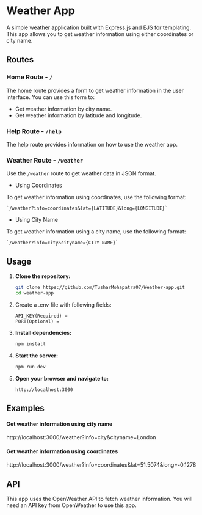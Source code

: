 # Weather App

A simple weather application built with Express.js and EJS for templating. This app allows you to get weather information using either coordinates or city name.

## Routes

### Home Route - `/`

The home route provides a form to get weather information in the user interface. You can use this form to:

- Get weather information by city name.
- Get weather information by latitude and longitude.

### Help Route - `/help`

The help route provides information on how to use the weather app.

### Weather Route - `/weather`

Use the `/weather` route to get weather data in JSON format.

- Using Coordinates

To get weather information using coordinates, use the following format:

    `/weather?info=coordinates&lat={LATITUDE}&long={LONGITUDE}`

- Using City Name

To get weather information using a city name, use the following format:

    `/weather?info=city&cityname={CITY NAME}`

## Usage

1.  **Clone the repository:**

    ```sh
    git clone https://github.com/TusharMohapatra07/Weather-app.git
    cd weather-app
    ```

2.  Create a .env file with following fields:

    ```
    API_KEY(Required) =
    PORT(Optional) =
    ```

3.  **Install dependencies:**

    ```sh
    npm install
    ```

4.  **Start the server:**

    ```sh
    npm run dev
    ```

5.  **Open your browser and navigate to:**

    ```
    http://localhost:3000
    ```

## Examples

#### Get weather information using city name

http://localhost:3000/weather?info=city&cityname=London

#### Get weather information using coordinates

http://localhost:3000/weather?info=coordinates&lat=51.5074&long=-0.1278

## API

This app uses the OpenWeather API to fetch weather information. You will need an API key from OpenWeather to use this app.
